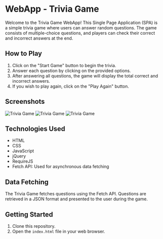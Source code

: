 # WebApp - Trivia Game

Welcome to the Trivia Game WebApp! This Single Page Application (SPA) is a simple trivia game where users can answer random questions. The game consists of multiple-choice questions, and players can check their correct and incorrect answers at the end.

## How to Play

1. Click on the "Start Game" button to begin the trivia.
2. Answer each question by clicking on the provided options.
3. After answering all questions, the game will display the total correct and incorrect answers.
4. If you wish to play again, click on the "Play Again" button.

## Screenshots

![Trivia Game](img/homepage.png)
![Trivia Game](img/question.png)
![Trivia Game](img/gameover.png)

## Technologies Used

- HTML
- CSS
- JavaScript
- jQuery
- RequireJS
- Fetch API: Used for asynchronous data fetching

## Data Fetching

The Trivia Game fetches questions using the Fetch API. Questions are retrieved in a JSON format and presented to the user during the game.

## Getting Started

1. Clone this repository.
2. Open the `index.html` file in your web browser.


